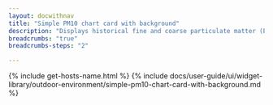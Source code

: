 ```yaml
---
layout: docwithnav
title: "Simple PM10 chart card with background"
description: "Displays historical fine and coarse particulate matter (PM10) values as a simplified chart with background. Optionally may display the corresponding latest PM10 value."
breadcrumbs: "true"
breadcrumbs-steps: "2"

---
```

{% include get-hosts-name.html %}
{% include docs/user-guide/ui/widget-library/outdoor-environment/simple-pm10-chart-card-with-background.md %}
